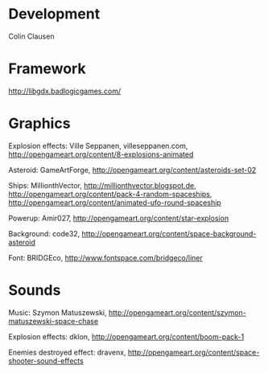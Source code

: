 Development
===========
Colin Clausen

Framework
=========
http://libgdx.badlogicgames.com/

Graphics
========

Explosion effects: Ville Seppanen, villeseppanen.com, http://opengameart.org/content/8-explosions-animated

Asteroid: GameArtForge, http://opengameart.org/content/asteroids-set-02

Ships: MillionthVector, http://millionthvector.blogspot.de, http://opengameart.org/content/pack-4-random-spaceships, http://opengameart.org/content/animated-ufo-round-spaceship

Powerup: Amir027, http://opengameart.org/content/star-explosion

Background: code32, http://opengameart.org/content/space-background-asteroid

Font: BRIDGEco, http://www.fontspace.com/bridgeco/liner

Sounds
======

Music: Szymon Matuszewski, http://opengameart.org/content/szymon-matuszewski-space-chase

Explosion effects: dklon, http://opengameart.org/content/boom-pack-1

Enemies destroyed effect: dravenx, http://opengameart.org/content/space-shooter-sound-effects